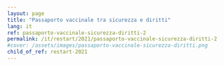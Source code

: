 ```yaml
---
layout: page
title: "Passaporto vaccinale tra sicurezza e diritti"
lang: it
ref: passaporto-vaccinale-sicurezza-diritti-2
permalink: /it/restart/2021/passaporto-vaccinale-sicurezza-diritti-2
#cover: /assets/images/passaporto-vaccinale-sicurezza-diritti.png
child_of_ref: restart-2021
---
```

